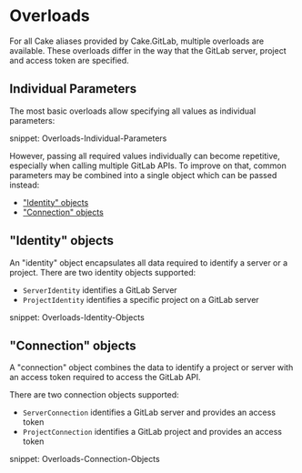 # Overloads

For all Cake aliases provided by Cake.GitLab, multiple overloads are available.
These overloads differ in the way that the GitLab server, project and access token are specified.

## Individual Parameters

The most basic overloads allow specifying all values as individual parameters:

snippet: Overloads-Individual-Parameters

However, passing all required values individually can become repetitive, especially when calling multiple GitLab APIs.
To improve on that, common parameters may be combined into a single object which can be passed instead:

- ["Identity" objects](#identity-objects)
- ["Connection" objects](#connection-objects)

## "Identity" objects

An "identity" object encapsulates all data required to identify a server or a project.
There are two identity objects supported:

- `ServerIdentity` identifies a GitLab Server
- `ProjectIdentity` identifies a specific project on a GitLab server

snippet: Overloads-Identity-Objects

## "Connection" objects

A "connection" object combines the data to identify a project or server with an access token required to access the GitLab API.

There are two connection objects supported:
  
- `ServerConnection` identifies a GitLab server and provides an access token
- `ProjectConnection` identifies a GitLab project and provides an access token

snippet: Overloads-Connection-Objects
